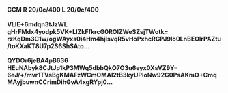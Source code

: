 #### GCM R 20/0c/400 L 20/0c/400
**VLlE+6mdqn3tJzWL**<br/>**gHrFMdx4yodpk5VK+LlZkFfkrcG0ROlZWeSZsjTWotk=**<br/>**rzKqDm3C1w/ogWAyxs0i4Hm4hjlsvqR5vHoPxhcRGPJ9lo0LnBEOlrPAZtu/toKXaKT8U7p2S6ShSAto...**<br/><br/>
**QYDOr6jeBA4pB636**<br/>**HEuNAbyk8CJtJp1kP3MWq5dbbQkO7O3u6eyx0XsVZ9Y=**<br/>**6eJ/+/mvr1TVsBgKMAFzWCmOMAl2tB3kyUPIoNw92G0PsAKmO+CmqMAyjbuwnCCrimDihGvA4xgRYpj0...**